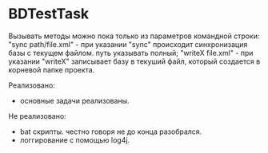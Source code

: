 # BDTestTask
Вызывать методы можно пока только из параметров командной строки:
"sync path/file.xml"   - при указании "sync" происходит синхронизация базы с текущем файлом. путь указывать полный;
"writeX file.xml" - при указании "writeX" записывает базу в текуший файл, который создается в корневой папке проекта.

Реализовано: 
- основные задачи реализованы.

Не реализовано:
- bat скрипты. честно говоря не до конца разобрался.
- логгирование с помощью log4j.

